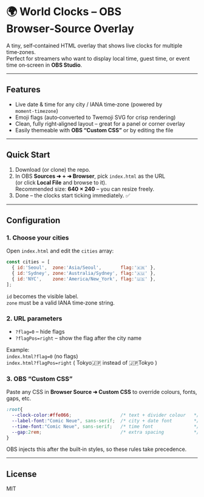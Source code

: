 # 🌍 World Clocks – OBS Browser‑Source Overlay

A tiny, self‑contained HTML overlay that shows live clocks for multiple time‑zones.  
Perfect for streamers who want to display local time, guest time, or event time on‑screen in **OBS Studio**.

---

## Features
* Live date & time for any city / IANA time‑zone (powered by `moment‑timezone`)
* Emoji flags (auto‑converted to Twemoji SVG for crisp rendering)
* Clean, fully right‑aligned layout – great for a panel or corner overlay
* Easily themeable with **OBS “Custom CSS”** or by editing the file

---

## Quick Start

1. Download (or clone) the repo.
2. In OBS **Sources ➜ + ➜ Browser**, pick `index.html` as the URL  
   (or click **Local File** and browse to it).  
   Recommended size: **640 × 240** – you can resize freely.
3. Done – the clocks start ticking immediately. ✅

---

## Configuration

### 1. Choose your cities  
Open `index.html` and edit the `cities` array:

```js
const cities = [
  { id:'Seoul',  zone:'Asia/Seoul',       flag:'🇰🇷' },
  { id:'Sydney', zone:'Australia/Sydney', flag:'🇦🇺' },
  { id:'NYC',    zone:'America/New_York', flag:'🇺🇸' },
];
```

`id` becomes the visible label.  
`zone` must be a valid IANA time‑zone string.

### 2. URL parameters
* `?flag=0` – hide flags  
* `?flagPos=right` – show the flag after the city name

Example:  
`index.html?flag=0` (no flags)  
`index.html?flagPos=right` ( Tokyo🇯🇵 instead of  🇯🇵Tokyo )

### 3. OBS “Custom CSS”
Paste any CSS in **Browser Source ➜ Custom CSS** to override colours, fonts, gaps, etc.

```css
:root{
  --clock-color:#ffe066;                  /* text + divider colour   */
  --label-font:"Comic Neue", sans-serif;  /* city + date font        */
  --time-font:"Comic Neue", sans-serif;   /* time font               */
  --gap:2rem;                             /* extra spacing           */
}
```

OBS injects this after the built‑in styles, so these rules take precedence.

---

## License
MIT
